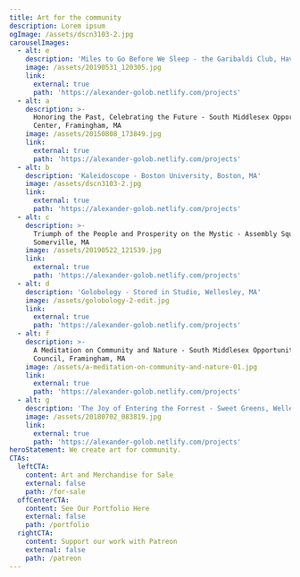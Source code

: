 ```yaml
---
title: Art for the community
description: Lorem ipsum
ogImage: /assets/dscn3103-2.jpg
carouselImages:
  - alt: e
    description: 'Miles to Go Before We Sleep - the Garibaldi Club, Haverhill, MA'
    image: /assets/20190531_120305.jpg
    link:
      external: true
      path: 'https://alexander-golob.netlify.com/projects'
  - alt: a
    description: >-
      Honoring the Past, Celebrating the Future - South Middlesex Opportunity
      Center, Framingham, MA
    image: /assets/20150808_173849.jpg
    link:
      external: true
      path: 'https://alexander-golob.netlify.com/projects'
  - alt: b
    description: 'Kaleidoscope - Boston University, Boston, MA'
    image: /assets/dscn3103-2.jpg
    link:
      external: true
      path: 'https://alexander-golob.netlify.com/projects'
  - alt: c
    description: >-
      Triumph of the People and Prosperity on the Mystic - Assembly Square,
      Somerville, MA
    image: /assets/20190522_121539.jpg
    link:
      external: true
      path: 'https://alexander-golob.netlify.com/projects'
  - alt: d
    description: 'Golobology - Stored in Studio, Wellesley, MA'
    image: /assets/golobology-2-edit.jpg
    link:
      external: true
      path: 'https://alexander-golob.netlify.com/projects'
  - alt: f
    description: >-
      A Meditation on Community and Nature - South Middlesex Opportunity
      Council, Framingham, MA
    image: /assets/a-meditation-on-community-and-nature-01.jpg
    link:
      external: true
      path: 'https://alexander-golob.netlify.com/projects'
  - alt: g
    description: 'The Joy of Entering the Forrest - Sweet Greens, Wellesley, MA'
    image: /assets/20180702_083819.jpg
    link:
      external: true
      path: 'https://alexander-golob.netlify.com/projects'
heroStatement: We create art for community.
CTAs:
  leftCTA:
    content: Art and Merchandise for Sale
    external: false
    path: /for-sale
  offCenterCTA:
    content: See Our Portfolio Here
    external: false
    path: /portfolio
  rightCTA:
    content: Support our work with Patreon
    external: false
    path: /patreon
---
```


